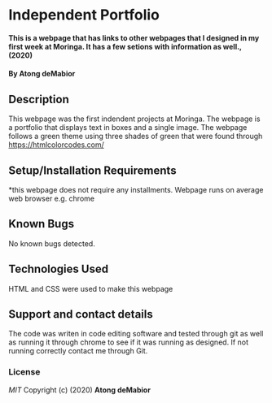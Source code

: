 # Independent Portfolio
#### This is a webpage that has links to other webpages that I designed in my first week at Moringa. It has a few setions with information as well., (2020)
#### By **Atong deMabior**
## Description
This webpage was the first indendent projects at Moringa. The webpage is a portfolio that displays text in boxes and a single image. The webpage follows a green theme using three shades of green that were found through https://htmlcolorcodes.com/ 
## Setup/Installation Requirements
*this webpage does not require any installments.
Webpage runs on average web browser e.g. chrome
## Known Bugs
No known bugs detected.
## Technologies Used
HTML and CSS were used to make this webpage
## Support and contact details
 The code was writen in code editing software and tested through git as well as running it through chrome to see if it was running as designed. If not running correctly contact me through Git.
### License
*MIT*
Copyright (c) (2020) **Atong deMabior** 
